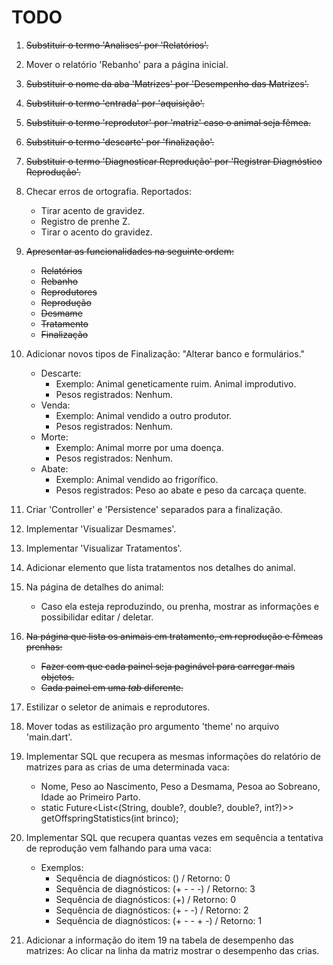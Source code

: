 # TODO

1. ~~Substituir o termo 'Analises' por 'Relatórios'.~~

2. Mover o relatório 'Rebanho' para a página inicial.

3. ~~Substituir o nome da aba 'Matrizes' por 'Desempenho das Matrizes'.~~

4. ~~Substituir o termo 'entrada' por 'aquisição'.~~

5. ~~Substituir o termo 'reprodutor' por 'matriz' caso o animal seja fêmea.~~

6. ~~Substituir o termo 'descarte' por 'finalização'.~~

7. ~~Substituir o termo 'Diagnosticar Reprodução' por 'Registrar Diagnóstico Reprodução'.~~

8. Checar erros de ortografia. Reportados:
    - Tirar acento de gravidez.
    - Registro de prenhe Z.
    - Tirar o acento do gravidez.

9. ~~Apresentar as funcionalidades na seguinte ordem:~~
    - ~~Relatórios~~
    - ~~Rebanho~~
    - ~~Reprodutores~~
    - ~~Reprodução~~
    - ~~Desmame~~
    - ~~Tratamento~~
    - ~~Finalização~~

10. Adicionar novos tipos de Finalização:
    "Alterar banco e formulários."
    - Descarte:
        - Exemplo: Animal geneticamente ruim. Animal improdutivo.
        - Pesos registrados: Nenhum.
    - Venda:
        - Exemplo: Animal vendido a outro produtor.
        - Pesos registrados: Nenhum.
    - Morte:
        - Exemplo: Animal morre por uma doença.
        - Pesos registrados: Nenhum.
    - Abate:
        - Exemplo: Animal vendido ao frigorífico.
        - Pesos registrados: Peso ao abate e peso da carcaça quente.

11. Criar 'Controller' e 'Persistence' separados para a finalização.

12. Implementar 'Visualizar Desmames'.

13. Implementar 'Visualizar Tratamentos'.

14. Adicionar elemento que lista tratamentos nos detalhes do animal.

15. Na página de detalhes do animal:
    - Caso ela esteja reproduzindo, ou prenha, mostrar as informações e possibilidar editar / deletar.

16. ~~Na página que lista os animais em tratamento, em reprodução e fêmeas prenhas:~~
    - ~~Fazer com que cada painel seja paginável para carregar mais objetos.~~
    - ~~Cada painel em uma *tab* diferente.~~

17. Estilizar o seletor de animais e reprodutores.

18. Mover todas as estilização pro argumento 'theme' no arquivo 'main.dart'.

19. Implementar SQL que recupera as mesmas informações do relatório de matrizes para as crias de uma determinada vaca:
    - Nome, Peso ao Nascimento, Peso a Desmama, Pesoa ao Sobreano, Idade ao Primeiro Parto.
    - static Future<List<(String, double?, double?, double?, int?)>> getOffspringStatistics(int brinco);

20. Implementar SQL que recupera quantas vezes em sequência a tentativa de reprodução vem falhando para uma vaca:
    - Exemplos:
        - Sequência de diagnósticos: () / Retorno: 0
        - Sequência de diagnósticos: (+ - - -) / Retorno: 3
        - Sequência de diagnósticos: (+) / Retorno: 0
        - Sequência de diagnósticos: (+ - -) / Retorno: 2
        - Sequência de diagnósticos: (+ - - + -) / Retorno: 1

21. Adicionar a informação do item 19 na tabela de desempenho das matrizes: Ao clicar na linha da matriz mostrar o desempenho das crias.
